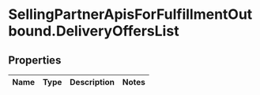 # SellingPartnerApisForFulfillmentOutbound.DeliveryOffersList

## Properties
Name | Type | Description | Notes
------------ | ------------- | ------------- | -------------



